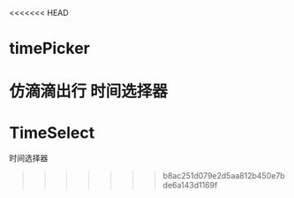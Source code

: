 <<<<<<< HEAD
# timePicker
仿滴滴出行 时间选择器
=======
# TimeSelect
时间选择器
>>>>>>> b8ac251d079e2d5aa812b450e7bde6a143d1169f
